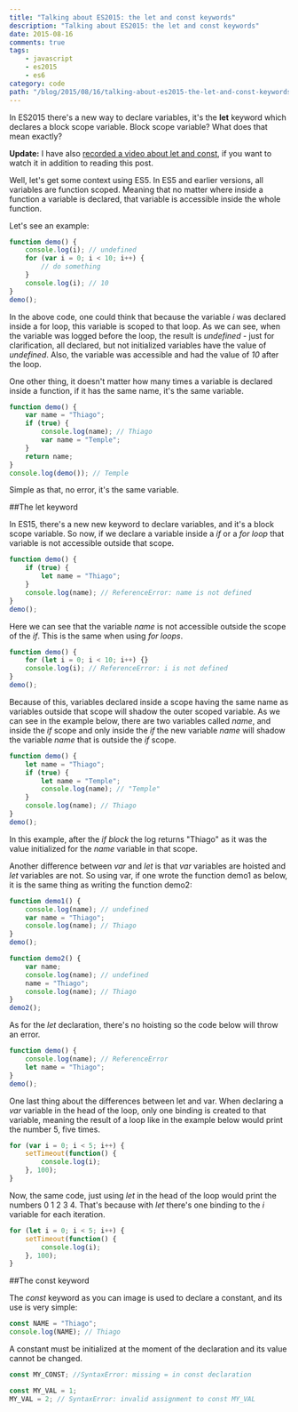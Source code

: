 ```yaml
---
title: "Talking about ES2015: the let and const keywords"
description: "Talking about ES2015: the let and const keywords"
date: 2015-08-16
comments: true
tags:
    - javascript
    - es2015
    - es6
category: code
path: "/blog/2015/08/16/talking-about-es2015-the-let-and-const-keywords"
---
```


In ES2015 there's a new way to declare variables, it's the **let** keyword which declares a block scope variable. Block scope variable? What does that mean exactly?

**Update:** I have also [recorded a video about let and const](https://youtu.be/4q-awpEJQJU), if you want to watch it in addition to reading this post.

Well, let's get some context using ES5. In ES5 and earlier versions, all variables are function scoped. Meaning that no matter where inside a function a variable is declared, that variable is accessible inside the whole function.

Let's see an example:

```js
function demo() {
    console.log(i); // undefined
    for (var i = 0; i < 10; i++) {
        // do something
    }
    console.log(i); // 10
}
demo();
```

In the above code, one could think that because the variable _i_ was declared inside a for loop, this variable is scoped to that loop. As we can see, when the variable was logged before the loop, the result is _undefined_ - just for clarification, all declared, but not initialized variables have the value of _undefined_. Also, the variable was accessible and had the value of _10_ after the loop.

One other thing, it doesn't matter how many times a variable is declared inside a function, if it has the same name, it's the same variable.

```js
function demo() {
    var name = "Thiago";
    if (true) {
        console.log(name); // Thiago
        var name = "Temple";
    }
    return name;
}
console.log(demo()); // Temple
```

Simple as that, no error, it's the same variable.

<script async src="//pagead2.googlesyndication.com/pagead/js/adsbygoogle.js"></script>
<!-- Responsive content -->

<ins class="adsbygoogle"
     style="display:block"
     data-ad-client="ca-pub-1865353648221711"
     data-ad-slot="8499334570"
     data-ad-format="auto"></ins>

<script>
(adsbygoogle = window.adsbygoogle || []).push({});
</script>

##The let keyword

In ES15, there's a new new keyword to declare variables, and it's a block scope variable. So now, if we declare a variable inside a _if_ or a _for loop_ that variable is not accessible outside that scope.

```js
function demo() {
    if (true) {
        let name = "Thiago";
    }
    console.log(name); // ReferenceError: name is not defined
}
demo();
```

Here we can see that the variable _name_ is not accessible outside the scope of the _if_. This is the same when using _for loops_.

```js
function demo() {
    for (let i = 0; i < 10; i++) {}
    console.log(i); // ReferenceError: i is not defined
}
demo();
```

Because of this, variables declared inside a scope having the same name as variables outside that scope will shadow the outer scoped variable. As we can see in the example below, there are two variables called _name_, and inside the _if_ scope and only inside the _if_ the new variable _name_ will shadow the variable _name_ that is outside the _if_ scope.

```js
function demo() {
    let name = "Thiago";
    if (true) {
        let name = "Temple";
        console.log(name); // "Temple"
    }
    console.log(name); // Thiago
}
demo();
```

In this example, after the _if block_ the log returns "Thiago" as it was the value initialized for the _name_ variable in that scope.

Another difference between _var_ and _let_ is that _var_ variables are hoisted and _let_ variables are not. So using var, if one wrote the function demo1 as below, it is the same thing as writing the function demo2:

```js
function demo1() {
    console.log(name); // undefined
    var name = "Thiago";
    console.log(name); // Thiago
}
demo();
```

```js
function demo2() {
    var name;
    console.log(name); // undefined
    name = "Thiago";
    console.log(name); // Thiago
}
demo2();
```

As for the _let_ declaration, there's no hoisting so the code below will throw an error.

```js
function demo() {
    console.log(name); // ReferenceError
    let name = "Thiago";
}
demo();
```

One last thing about the differences between let and var. When declaring a _var_ variable in the head of the loop, only one binding is created to that variable, meaning the result of a loop like in the example below would print the number 5, five times.

```js
for (var i = 0; i < 5; i++) {
    setTimeout(function() {
        console.log(i);
    }, 100);
}
```

Now, the same code, just using _let_ in the head of the loop would print the numbers 0 1 2 3 4. That's because with _let_ there's one binding to the _i_ variable for each iteration.

```js
for (let i = 0; i < 5; i++) {
    setTimeout(function() {
        console.log(i);
    }, 100);
}
```

##The const keyword

The _const_ keyword as you can image is used to declare a constant, and its use is very simple:

```js
const NAME = "Thiago";
console.log(NAME); // Thiago
```

A constant must be initialized at the moment of the declaration and its value cannot be changed.

```js
const MY_CONST; //SyntaxError: missing = in const declaration

const MY_VAL = 1;
MY_VAL = 2; // SyntaxError: invalid assignment to const MY_VAL
```
